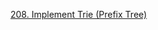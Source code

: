 [208. Implement Trie (Prefix Tree)](https://leetcode.com/problems/implement-trie-prefix-tree/)
```go

```